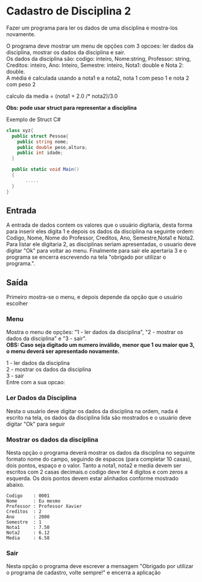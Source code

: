 # Cadastro de Disciplina 2

Fazer um programa para ler os dados de uma disciplina e mostra-los novamente. 

O programa deve mostrar um menu de opções com 3 opcoes: ler dados da disciplina, mostrar os dados da disciplina e sair.  
Os dados da disciplina são: codigo: inteiro, Nome:string, Professor: string, Creditos: inteiro, Ano: Inteiro, Semestre: inteiro, Nota1: double e Nota 2: double.   
A média é calculada usando a nota1 e a nota2, nota 1 com peso 1 e nota 2 com peso 2  

calculo da media = (nota1 + 2.0 /* nota2)/3.0

**Obs: pode usar struct para representar a disciplina**

Exemplo de Struct C#

~~~C#
class xyz{
  public struct Pessoa{
    public string nome;
    public double peso,altura;
    public int idade;
  }

  public static void Main()
  {
       .....
  }
}
~~~

## Entrada

A entrada de dados contem os valores que o usuário digitaria, desta forma para inserir eles digita 1 e depois os dados da disciplina na seguinte ordem: Codigo, Nome, Nome do Professor, Creditos, Ano, Semestre,Nota1 e Nota2. Para listar ele digitaria 2, as disciplinas seriam apresentadas, o usuario deve digitar "Ok" para voltar ao menu. Finalmente para sair ele apertaria 3 e o programa se encerra escrevendo na tela "obrigado por utilizar o programa.". 

## Saída

Primeiro mostra-se o menu, e depois depende da opção que o usuário escolher

### Menu

Mostra o menu de opções: "1 - ler dados da disciplina", "2 - mostrar os dados da disciplina" e "3 - sair".  
**OBS: Caso seja digitado um numero inválido, menor que 1 ou maior que 3, o menu deverá ser apresentado novamente.**  

1 - ler dados da disciplina  
2 - mostrar os dados da disciplina  
3 - sair  
Entre com a sua opcao:  

### Ler Dados da Disciplina

Nesta o usuário deve digitar os dados da disciplina na ordem, nada é escrito na tela, os dados da disciplina lida são mostrados e o usuário deve digitar "Ok" para seguir

### Mostrar os dados da disciplina

Nesta opção o programa deverá mostrar os dados da disciplina no seguinte formato nome do campo, seguindo de espacos (para completar 10 casas), dois pontos, espaço e o valor. Tanto a nota1, nota2 e media devem ser escritos com 2 casas decimais.o codigo deve ter 4 digitos e com zeros a esquerda. Os dois pontos devem estar alinhados conforme mostrado abaixo.
~~~
Codigo    : 0001
Nome      : Eu mesmo
Professor : Professor Xavier
Creditos  : 2
Ano       : 2000
Semestre  : 1
Nota1     : 7.50
Nota2     : 6.12
Media     : 6.58
~~~

### Sair

Nesta opção o programa deve escrever a mensagem "Obrigado por utilizar o programa de cadastro, volte sempre!" e encerra a aplicação
